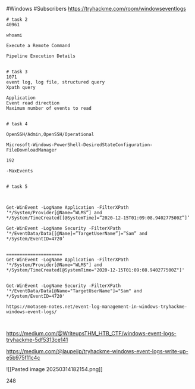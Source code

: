 
#Windows #Subscribers 
https://tryhackme.com/room/windowseventlogs

```
# task 2
40961

whoami

Execute a Remote Command

Pipeline Execution Details


# task 3
1071
event log, log file, structured query
Xpath query

Application
Event read direction
Maximum number of events to read


# task 4

OpenSSH/Admin,OpenSSH/Operational

Microsoft-Windows-PowerShell-DesiredStateConfiguration-FileDownloadManager

192

-MaxEvents


# task 5



Get-WinEvent -LogName Application -FilterXPath ‘*/System/Provider[@Name=”WLMS”] and */System/TimeCreated[[@SystemTime]=”2020–12–15T01:09:08.940277500Z”]’

Get-WinEvent -LogName Security -FilterXPath ‘*/EventData/Data[[@Name]=”TargetUserName”]=”Sam” and */System/EventID=4720’


=====================
Get-WinEvent -LogName Application -FilterXPath '*/System/Provider[@Name="WLMS"] and */System/TimeCreated[@SystemTime="2020-12-15T01:09:08.940277500Z"]'


Get-WinEvent -LogName Security -FilterXPath '*/EventData/Data[@Name="TargetUserName"]="Sam" and */System/EventID=4720'

https://motasem-notes.net/event-log-management-in-windows-tryhackme-windows-event-logs/



```

https://medium.com/@WriteupsTHM_HTB_CTF/windows-event-logs-tryhackme-5df5313ce141

https://medium.com/@laupeiip/tryhackme-windows-event-logs-write-up-e5b975f11c4c










![[Pasted image 20250314182154.png]]

248














